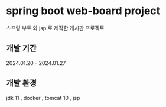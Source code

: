 
# spring boot web-board project
스프링 부트 와 jsp 로 제작한 게시판 프로젝트

## 개발 기간
2024.01.20 - 2024.01.27

## 개발 환경
jdk 11 , docker , tomcat 10 , jsp
